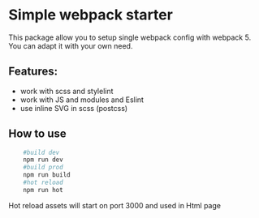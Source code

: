 # Simple webpack starter

This package allow you to setup single webpack config with webpack 5.
You can adapt it with your own need.

## Features:
- work with scss and stylelint
- work with JS and modules and Eslint
- use inline SVG in scss (postcss)

## How to use

```bash
    #build dev
    npm run dev
    #build prod
    npm run build
    #hot reload
    npm run hot

```

Hot reload assets will start on port 3000 and used in Html page


